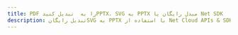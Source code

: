 ---title: PDF را به  تبدیل کنیدPPTX، SVG به PPTX مبدل رایگان یا Net SDKdescription: تبدیل رایگانSVG به PPTX با استفاده از Net Cloud APIs & SDK همچنین اسناد PDF را در Cloud ایجاد، ویرایش و رندر کنید.---